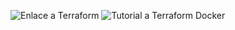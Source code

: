 ![Enlace a Terraform](https://www.terraform.io/)
![Tutorial a Terraform Docker](https://developer.hashicorp.com/terraform/tutorials/docker-get-started)
